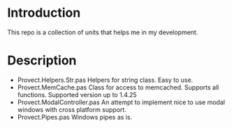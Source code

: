 # Introduction

This repo is a collection of units that helps me in my development.

# Description

* Provect.Helpers.Str.pas
Helpers for string class. Easy to use.
* Provect.MemCache.pas
Class for access to memcached. Supports all functions. Supported version up to 1.4.25
* Provect.ModalController.pas
An attempt to implement nice to use modal windows with cross platform support.
* Provect.Pipes.pas
Windows pipes as is.
